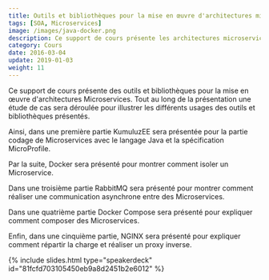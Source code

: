 ```yaml
---
title: Outils et bibliothèques pour la mise en œuvre d'architectures microservices
tags: [SOA, Microservices]
image: /images/java-docker.png
description: Ce support de cours présente les architectures microservices.
category: Cours
date: 2016-03-04
update: 2019-01-03
weight: 11
---
```


Ce support de cours présente des outils et bibliothèques pour la mise en œuvre d'architectures Microservices. Tout au long de la présentation une étude de cas sera déroulée pour illustrer les différents usages des outils et bibliothèques présentés.

Ainsi, dans une première partie KumuluzEE sera présentée pour la partie codage de Microservices avec le langage Java et la spécification MicroProfile.

Par la suite, Docker sera présenté pour montrer comment isoler un Microservice.

Dans une troisième partie RabbitMQ sera présenté pour montrer comment réaliser une communication asynchrone entre des Microservices.

Dans une quatrième partie Docker Compose sera présenté pour expliquer comment composer des Microservices.

Enfin, dans une cinquième partie, NGINX sera présenté pour expliquer comment répartir la charge et réaliser un proxy inverse.

{% include slides.html type="speakerdeck" id="81fcfd703105450eb9a8d2451b2e6012" %}

